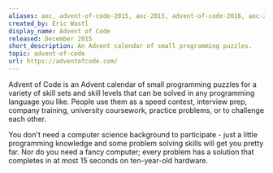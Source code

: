 ```yaml
---
aliases: aoc, advent-of-code-2015, aoc-2015, advent-of-code-2016, aoc-2016, advent-of-code-2017, aoc-2017, advent-of-code-2018, aoc-2018, advent-of-code-2019, aoc-2019, advent-of-code-2020, aoc-2020
created_by: Eric Wastl
display_name: Advent of Code
released: December 2015
short_description: An Advent calendar of small programming puzzles.
topic: advent-of-code
url: https://adventofcode.com/
---
```

Advent of Code is an Advent calendar of small programming puzzles for a variety of skill sets and skill levels that can be solved in any programming language you like. People use them as a speed contest, interview prep, company training, university coursework, practice problems, or to challenge each other.

You don't need a computer science background to participate - just a little programming knowledge and some problem solving skills will get you pretty far. Nor do you need a fancy computer; every problem has a solution that completes in at most 15 seconds on ten-year-old hardware.

